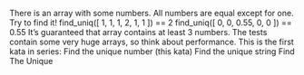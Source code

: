 There is an array with some numbers. All numbers are equal except for one. Try to find it!
find_uniq([ 1, 1, 1, 2, 1, 1 ]) == 2
find_uniq([ 0, 0, 0.55, 0, 0 ]) == 0.55
It’s guaranteed that array contains at least 3 numbers.
The tests contain some very huge arrays, so think about performance.
This is the first kata in series:
Find the unique number (this kata)
Find the unique string
Find The Unique